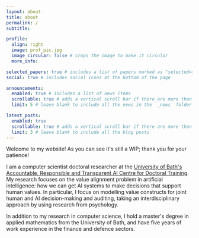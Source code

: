 ```yaml
---
layout: about
title: about
permalink: /
subtitle: 

profile:
  align: right
  image: prof_pic.jpg
  image_circular: false # crops the image to make it circular
  more_info:

selected_papers: true # includes a list of papers marked as "selected={true}"
social: true # includes social icons at the bottom of the page

announcements:
  enabled: true # includes a list of news items
  scrollable: true # adds a vertical scroll bar if there are more than 3 news items
  limit: 5 # leave blank to include all the news in the `_news` folder

latest_posts:
  enabled: true
  scrollable: true # adds a vertical scroll bar if there are more than 3 new posts items
  limit: 3 # leave blank to include all the blog posts
---
```


Welcome to my website! As you can see it's still a WIP; thank you for your patience!

I am a computer scientist doctoral researcher at the [University of Bath's Accountable, Responsible and Transparent AI Centre for Doctoral Training](https://cdt-art-ai.ac.uk/). My research focuses on the value alignment problem in artificial intelligence: how we can get AI systems to make decisions that support human values. In particular, I focus on modelling value constructs for joint human and AI decision-making and auditing, taking an interdisciplinary approach by using research from psychology.

In addition to my research in computer science, I hold a master's degree in applied mathematics from the University of Bath, and have five years of work experience in the finance and defence sectors.
